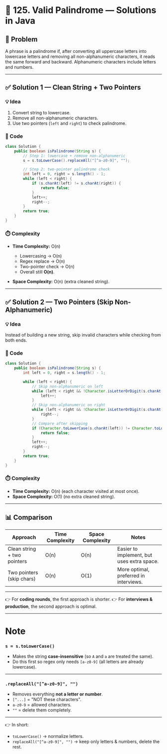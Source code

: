 # 📘 125. Valid Palindrome — Solutions in Java

## 📝 Problem

A phrase is a palindrome if, after converting all uppercase letters into lowercase letters and removing all non-alphanumeric characters, it reads the same forward and backward. Alphanumeric characters include letters and numbers.

---

## ✅ Solution 1 — Clean String + Two Pointers

### 💡 Idea

1. Convert string to lowercase.
2. Remove all non-alphanumeric characters.
3. Use two pointers (`left` and `right`) to check palindrome.

### 🔗 Code

```java
class Solution {
    public boolean isPalindrome(String s) {
        // Step 1: lowercase + remove non-alphanumeric
        s = s.toLowerCase().replaceAll("[^a-z0-9]", "");

        // Step 2: two-pointer palindrome check
        int left = 0, right = s.length() - 1;
        while (left < right) {
            if (s.charAt(left) != s.charAt(right)) {
                return false;
            }
            left++;
            right--;
        }
        return true;
    }
}
```

### ⏱️ Complexity

* **Time Complexity:** O(n)

  * Lowercasing → O(n)
  * Regex replace → O(n)
  * Two-pointer check → O(n)
  * Overall still **O(n)**.
* **Space Complexity:** O(n) (extra cleaned string).

---

## ✅ Solution 2 — Two Pointers (Skip Non-Alphanumeric)

### 💡 Idea

Instead of building a new string, skip invalid characters while checking from both ends.

### 🔗 Code

```java
class Solution {
    public boolean isPalindrome(String s) {
        int left = 0, right = s.length() - 1;

        while (left < right) {
            // Skip non-alphanumeric on left
            while (left < right && !Character.isLetterOrDigit(s.charAt(left))) {
                left++;
            }
            // Skip non-alphanumeric on right
            while (left < right && !Character.isLetterOrDigit(s.charAt(right))) {
                right--;
            }
            // Compare after skipping
            if (Character.toLowerCase(s.charAt(left)) != Character.toLowerCase(s.charAt(right))) {
                return false;
            }
            left++;
            right--;
        }
        return true;
    }
}
```

### ⏱️ Complexity

* **Time Complexity:** O(n) (each character visited at most once).
* **Space Complexity:** O(1) (no extra cleaned string).

---

## 📊 Comparison

| Approach                    | Time Complexity | Space Complexity | Notes                                      |
| --------------------------- | --------------- | ---------------- | ------------------------------------------ |
| Clean string + two pointers | O(n)            | O(n)             | Easier to implement, but uses extra space. |
| Two pointers (skip chars)   | O(n)            | O(1)             | More optimal, preferred in interviews.     |

---

👉 For **coding rounds**, the first approach is shorter.
👉 For **interviews & production**, the second approach is optimal.

---

# Note


### `s = s.toLowerCase()`

* Makes the string **case-insensitive** (so `A` and `a` are treated the same).
* Do this first so regex only needs `[a-z0-9]` (all letters are already lowercase).

---

### `.replaceAll("[^a-z0-9]", "")`

* Removes everything **not a letter or number**.
* `[^...]` = "NOT these characters".
* `a-z0-9` = allowed characters.
* `""` = delete them completely.

---

👉 In short:

* `toLowerCase()` → normalize letters.
* `replaceAll("[^a-z0-9]", "")` → keep only letters & numbers, delete the rest.
